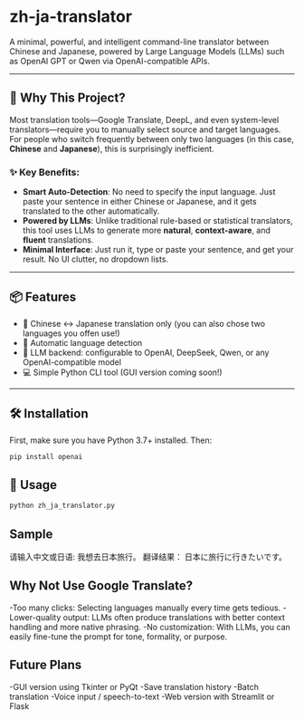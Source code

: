 # zh-ja-translator

A minimal, powerful, and intelligent command-line translator between Chinese and Japanese, powered by Large Language Models (LLMs) such as OpenAI GPT or Qwen via OpenAI-compatible APIs.

---

## 🌟 Why This Project?

Most translation tools—Google Translate, DeepL, and even system-level translators—require you to manually select source and target languages. For people who switch frequently between only two languages (in this case, **Chinese** and **Japanese**), this is surprisingly inefficient.

### ✨ Key Benefits:
- **Smart Auto-Detection**: No need to specify the input language. Just paste your sentence in either Chinese or Japanese, and it gets translated to the other automatically.
- **Powered by LLMs**: Unlike traditional rule-based or statistical translators, this tool uses LLMs to generate more **natural**, **context-aware**, and **fluent** translations.
- **Minimal Interface**: Just run it, type or paste your sentence, and get your result. No UI clutter, no dropdown lists.

---

## 📦 Features

- 🔁 Chinese ↔ Japanese translation only (you can also chose two languages you offen use!)
- 🧠 Automatic language detection
- 🚀 LLM backend: configurable to OpenAI, DeepSeek, Qwen, or any OpenAI-compatible model
- 💻 Simple Python CLI tool (GUI version coming soon!)

---

## 🛠️ Installation

First, make sure you have Python 3.7+ installed. Then:

```bash
pip install openai
```


## 🚀 Usage

```bash
python zh_ja_translator.py
```

## Sample
请输入中文或日语:
我想去日本旅行。
翻译结果：
日本に旅行に行きたいです。


## Why Not Use Google Translate?
-Too many clicks: Selecting languages manually every time gets tedious.
-Lower-quality output: LLMs often produce translations with better context handling and more native phrasing.
-No customization: With LLMs, you can easily fine-tune the prompt for tone, formality, or purpose.

## Future Plans
-GUI version using Tkinter or PyQt
-Save translation history
-Batch translation
-Voice input / speech-to-text
-Web version with Streamlit or Flask


